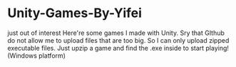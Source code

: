 # Unity-Games-By-Yifei
just out of interest
Here're some games I made with Unity. Sry that GIthub do not allow me to upload files that are too big. So I can only upload zipped executable files.
Just upzip a game and find the .exe inside to start playing! (Windows platform)
